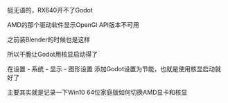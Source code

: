 挺无语的，RX640开不了Godot

AMD的那个驱动软件显示OpenGl API版本不可用

之前装Blender的时候也是这样



所以干脆让Godot用核显启动得了

在设置 - 系统 - 显示 - 图形设置 添加Godot设置为节能，也就是使用核显启动就好了

主要其实就是记录一下Win10 64位家庭版如何切换AMD显卡和核显